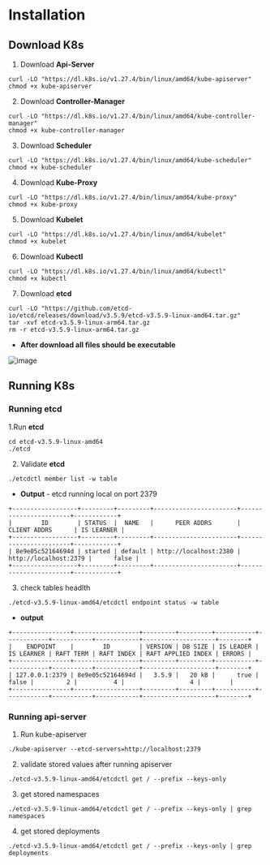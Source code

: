 # Installation

## Download K8s

1. Download **Api-Server**

```shell
curl -LO "https://dl.k8s.io/v1.27.4/bin/linux/amd64/kube-apiserver"
chmod +x kube-apiserver
```

2. Download **Controller-Manager**

```shell
curl -LO "https://dl.k8s.io/v1.27.4/bin/linux/amd64/kube-controller-manager"
chmod +x kube-controller-manager
```

3. Download **Scheduler**

```shell
curl -LO "https://dl.k8s.io/v1.27.4/bin/linux/amd64/kube-scheduler"
chmod +x kube-scheduler
```

4. Download **Kube-Proxy**

```shell
curl -LO "https://dl.k8s.io/v1.27.4/bin/linux/amd64/kube-proxy"
chmod +x kube-proxy
```

5. Download **Kubelet**

```shell
curl -LO "https://dl.k8s.io/v1.27.4/bin/linux/amd64/kubelet"
chmod +x kubelet
```

6. Download **Kubectl**

```shell
curl -LO "https://dl.k8s.io/v1.27.4/bin/linux/amd64/kubectl"
chmod +x kubectl
```

7. Download **etcd**

```shell
curl -LO "https://github.com/etcd-io/etcd/releases/download/v3.5.9/etcd-v3.5.9-linux-amd64.tar.gz"
tar -xvf etcd-v3.5.9-linux-arm64.tar.gz
rm -r etcd-v3.5.9-linux-arm64.tar.gz
```

* **After download all files should be executable**

![image](https://github.com/AhmedGodaa/k8s/assets/73083104/88867d6d-16e8-460d-82a2-09e15aef3dc5)

## Running K8s

### Running etcd

1.Run  **etcd**

```shell
cd etcd-v3.5.9-linux-amd64
./etcd
```

2. Validate **etcd**

```shell
./etcdctl member list -w table
```

- **Output** - etcd running local on port 2379

```text
+------------------+---------+---------+-----------------------+-----------------------+------------+
|        ID        | STATUS  |  NAME   |      PEER ADDRS       |     CLIENT ADDRS      | IS LEARNER |
+------------------+---------+---------+-----------------------+-----------------------+------------+
| 8e9e05c52164694d | started | default | http://localhost:2380 | http://localhost:2379 |      false |
+------------------+---------+---------+-----------------------+-----------------------+------------+
```

3. check tables headlth

```shell
./etcd-v3.5.9-linux-amd64/etcdctl endpoint status -w table
```

- **output**

```text
+----------------+------------------+---------+---------+-----------+------------+-----------+------------+--------------------+--------+
|    ENDPOINT    |        ID        | VERSION | DB SIZE | IS LEADER | IS LEARNER | RAFT TERM | RAFT INDEX | RAFT APPLIED INDEX | ERRORS |
+----------------+------------------+---------+---------+-----------+------------+-----------+------------+--------------------+--------+
| 127.0.0.1:2379 | 8e9e05c52164694d |   3.5.9 |   20 kB |      true |      false |         2 |          4 |                  4 |        |
+----------------+------------------+---------+---------+-----------+------------+-----------+------------+--------------------+--------+
```

### Running api-server

1. Run kube-apiserver

```shell
./kube-apiserver --etcd-servers=http://localhost:2379
```

2. validate stored values after running apiserver

```shell
./etcd-v3.5.9-linux-amd64/etcdctl get / --prefix --keys-only
```

3. get stored namespaces

```shell
./etcd-v3.5.9-linux-amd64/etcdctl get / --prefix --keys-only | grep namespaces
```

4. get stored deployments

```shell
./etcd-v3.5.9-linux-amd64/etcdctl get / --prefix --keys-only | grep deployments
```


